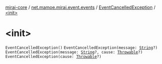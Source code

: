 [mirai-core](../../index.md) / [net.mamoe.mirai.event.events](../index.md) / [EventCancelledException](index.md) / [&lt;init&gt;](./-init-.md)

# &lt;init&gt;

`EventCancelledException()`
`EventCancelledException(message: `[`String`](https://kotlinlang.org/api/latest/jvm/stdlib/kotlin/-string/index.html)`?)`
`EventCancelledException(message: `[`String`](https://kotlinlang.org/api/latest/jvm/stdlib/kotlin/-string/index.html)`?, cause: `[`Throwable`](https://kotlinlang.org/api/latest/jvm/stdlib/kotlin/-throwable/index.html)`?)`
`EventCancelledException(cause: `[`Throwable`](https://kotlinlang.org/api/latest/jvm/stdlib/kotlin/-throwable/index.html)`?)`
